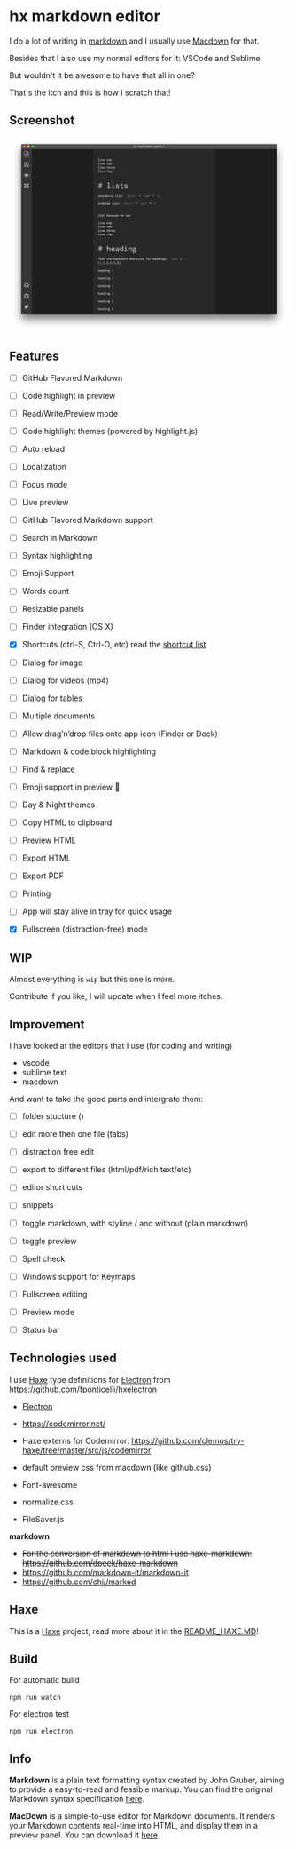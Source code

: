 # hx markdown editor

I do a lot of writing in [markdown](http://daringfireball.net/projects/markdown/syntax) and I usually use [Macdown](http://macdown.uranusjr.com/) for that.

Besides that I also use my normal editors for it: VSCode and Sublime.

But wouldn't it be awesome to have that all in one?

That's the itch and this is how I scratch that!

## Screenshot

![](wip01.png)


## Features

- [ ] GitHub Flavored Markdown
- [ ] Code highlight in preview
- [ ] Read/Write/Preview mode
- [ ] Code highlight themes (powered by highlight.js)
- [ ] Auto reload
- [ ] Localization
- [ ] Focus mode
- [ ] Live preview
- [ ] GitHub Flavored Markdown support
- [ ] Search in Markdown
- [ ] Syntax highlighting
- [ ] Emoji Support
- [ ] Words count
- [ ] Resizable panels
- [ ] Finder integration (OS X)
- [x] Shortcuts (ctrl-S, Ctrl-O, etc) read the [shortcut list](/src/assets/shortcut.md)
- [ ] Dialog for image
- [ ] Dialog for videos (mp4)
- [ ] Dialog for tables
- [ ] Multiple documents
- [ ] Allow drag’n’drop files onto app icon (Finder or Dock)
- [ ] Markdown & code block highlighting
- [ ] Find & replace
- [ ] Emoji support in preview 🎉
- [ ] Day & Night themes
- [ ] Copy HTML to clipboard
- [ ] Preview HTML
- [ ] Export HTML
- [ ] Export PDF
- [ ] Printing
- [ ] App will stay alive in tray for quick usage
- [x] Fullscreen (distraction-free) mode


## WIP

Almost everything is `wip` but this one is more.

Contribute if you like, I will update when I feel more itches.

## Improvement

I have looked at the editors that I use (for coding and writing)

- vscode
- sublime text
- macdown

And want to take the good parts and intergrate them:

- [ ] folder stucture ()
- [ ] edit more then one file (tabs)
- [ ] distraction free edit
- [ ] export to different files (html/pdf/rich text/etc)
- [ ] editor short cuts
- [ ] snippets
- [ ] toggle markdown, with styline / and without (plain markdown)
- [ ] toggle preview
- [ ] Spell check
- [ ] Windows support for Keymaps
- [ ] Fullscreen editing
- [ ] Preview mode
- [ ] Status bar





## Technologies used

I use [Haxe](https://haxe.org/) type definitions for [Electron](http://electron.atom.io/) from <https://github.com/fponticelli/hxelectron>

- [Electron](http://electron.atom.io/)
- <https://codemirror.net/>
- Haxe externs for Codemirror: <https://github.com/clemos/try-haxe/tree/master/src/js/codemirror>

- default preview css from macdown (like github.css)
- Font-awesome
- normalize.css
- FileSaver.js

**markdown**

- ~~For the conversion of markdown to html I use haxe-markdown:  <https://github.com/dpeek/haxe-markdown>~~
- https://github.com/markdown-it/markdown-it
- https://github.com/chjj/marked


## Haxe

This is a [Haxe](http://www.haxe.org) project, read more about it in the [README_HAXE.MD](README_HAXE.MD)!



<!--

## Demo Application

Spin up the demo application to see electron in action:

```sh
## Make sure you have Electron installed (you only need to do this once)
npm install -g electron

## Clone repository
git clone https://github.com/fponticelli/hxelectron
cd hxelectron/

## Set the haxelib development directory
haxelib dev electron .

## Build and run the demo application
haxe build.hxml
electron bin/
```
-->

## Build

For automatic build

```
npm run watch
```

For electron test

```
npm run electron
```


## Info


**Markdown** is a plain text formatting syntax created by John Gruber, aiming to provide a easy-to-read and feasible markup. You can find the original Markdown syntax specification [here](http://daringfireball.net/projects/markdown/syntax).


**MacDown** is a simple-to-use editor for Markdown documents. It renders your Markdown contents real-time into HTML, and display them in a preview panel. You can download it [here](http://macdown.uranusjr.com/).



